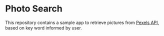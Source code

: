 # Photo Search

This repository contains a sample app to retrieve pictures
from [Pexels API](https://www.pexels.com/api/), based on key word informed by user.
